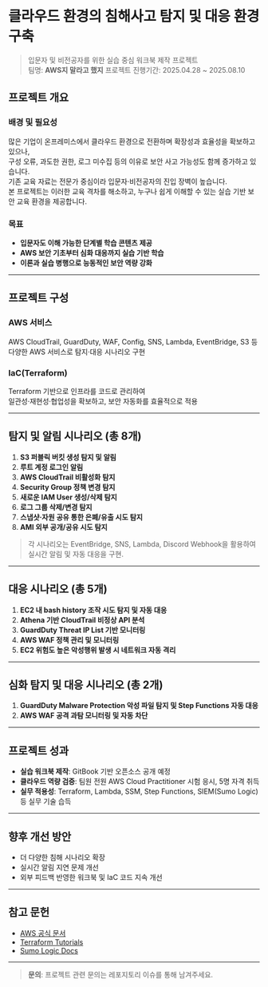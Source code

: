 # 클라우드 환경의 침해사고 탐지 및 대응 환경 구축
> 입문자 및 비전공자를 위한 실습 중심 워크북 제작 프로젝트  
> 팀명: **AWS지 말라고 했지** 
> 프로젝트 진행기간: 2025.04.28 ~ 2025.08.10

## 프로젝트 개요

### 배경 및 필요성
많은 기업이 온프레미스에서 클라우드 환경으로 전환하며 확장성과 효율성을 확보하고 있으나,  
구성 오류, 과도한 권한, 로그 미수집 등의 이유로 보안 사고 가능성도 함께 증가하고 있습니다.  
기존 교육 자료는 전문가 중심이라 입문자·비전공자의 진입 장벽이 높습니다.  
본 프로젝트는 이러한 교육 격차를 해소하고, 누구나 쉽게 이해할 수 있는 실습 기반 보안 교육 환경을 제공합니다.

### 목표
- **입문자도 이해 가능한 단계별 학습 콘텐츠 제공**
- **AWS 보안 기초부터 심화 대응까지 실습 기반 학습**
- **이론과 실습 병행으로 능동적인 보안 역량 강화**

---

## 프로젝트 구성

### AWS 서비스
AWS CloudTrail, GuardDuty, WAF, Config, SNS, Lambda, EventBridge, S3 등  
다양한 AWS 서비스로 탐지·대응 시나리오 구현

### IaC(Terraform)
Terraform 기반으로 인프라를 코드로 관리하여  
일관성·재현성·협업성을 확보하고, 보안 자동화를 효율적으로 적용

---

## 탐지 및 알림 시나리오 (총 8개)

1. **S3 퍼블릭 버킷 생성 탐지 및 알림**
2. **루트 계정 로그인 알림**
3. **AWS CloudTrail 비활성화 탐지**
4. **Security Group 정책 변경 탐지**
5. **새로운 IAM User 생성/삭제 탐지**
6. **로그 그룹 삭제/변경 탐지**
7. **스냅샷·자원 공유 통한 은폐/유출 시도 탐지**
8. **AMI 외부 공개/공유 시도 탐지**

> 각 시나리오는 EventBridge, SNS, Lambda, Discord Webhook을 활용하여 실시간 알림 및 자동 대응을 구현.

---

## 대응 시나리오 (총 5개)

1. **EC2 내 bash history 조작 시도 탐지 및 자동 대응**
2. **Athena 기반 CloudTrail 비정상 API 분석**
3. **GuardDuty Threat IP List 기반 모니터링**
4. **AWS WAF 정책 관리 및 모니터링**
5. **EC2 위험도 높은 악성행위 발생 시 네트워크 자동 격리**

---

## 심화 탐지 및 대응 시나리오 (총 2개)

1. **GuardDuty Malware Protection 악성 파일 탐지 및 Step Functions 자동 대응**
2. **AWS WAF 공격 과탐 모니터링 및 자동 차단**

---

## 프로젝트 성과
- **실습 워크북 제작**: GitBook 기반 오픈소스 공개 예정
- **클라우드 역량 검증**: 팀원 전원 AWS Cloud Practitioner 시험 응시, 5명 자격 취득
- **실무 적용성**: Terraform, Lambda, SSM, Step Functions, SIEM(Sumo Logic) 등 실무 기술 습득

---

## 향후 개선 방안
- 더 다양한 침해 시나리오 확장
- 실시간 알림 지연 문제 개선
- 외부 피드백 반영한 워크북 및 IaC 코드 지속 개선

---

## 참고 문헌
- [AWS 공식 문서](https://docs.aws.amazon.com/ko_kr/)
- [Terraform Tutorials](https://developer.hashicorp.com/terraform/tutorials)
- [Sumo Logic Docs](https://help.sumologic.com/)

---

> **문의**: 프로젝트 관련 문의는 레포지토리 이슈를 통해 남겨주세요.

